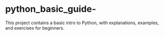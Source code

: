 # python_basic_guide-
This project contains a basic intro to Python, with explanations, examples, and exercises for beginners.
